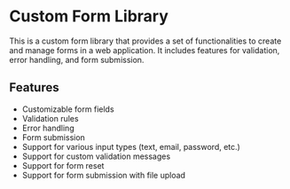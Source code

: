 
# Custom Form Library
This is a custom form library that provides a set of functionalities to create and manage forms in a web application. It includes features for validation, error handling, and form submission.

## Features
- Customizable form fields
- Validation rules
- Error handling
- Form submission
- Support for various input types (text, email, password, etc.)
- Support for custom validation messages
- Support for form reset
- Support for form submission with file upload



